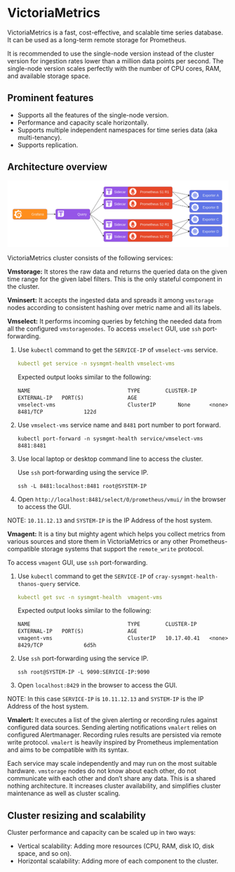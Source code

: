# VictoriaMetrics

VictoriaMetrics is a fast, cost-effective, and scalable time series database. It can be used as a long-term remote storage for Prometheus.

It is recommended to use the single-node version instead of the cluster version for ingestion rates lower than a million data points per second. The single-node version scales perfectly with the number of CPU cores, RAM, and available storage space.

## Prominent features

- Supports all the features of the single-node version.
- Performance and capacity scale horizontally.
- Supports multiple independent namespaces for time series data (aka multi-tenancy).
- Supports replication.

## Architecture overview

![Prometheus architecture with Thanos](../../img/operations/Prometheus_with_thanos_architecture.png "Prometheus architecture with Thanos")

VictoriaMetrics cluster consists of the following services:

**Vmstorage:** It stores the raw data and returns the queried data on the given time range for the given label filters. This is the only stateful component in the cluster.

**Vminsert:** It accepts the ingested data and spreads it among `vmstorage` nodes according to consistent hashing over metric name and all its labels.

**Vmselect:** It performs incoming queries by fetching the needed data from all the configured `vmstoragenodes`.
To access `vmselect` GUI, use `ssh` port-forwarding.

1. Use `kubectl` command to get the `SERVICE-IP` of `vmselect-vms` service.

    ```yaml
    kubectl get service -n sysmgmt-health vmselect-vms
    ```
  
   Expected output looks similar to the following:

    ```text
    NAME                               TYPE        CLUSTER-IP    EXTERNAL-IP   PORT(S)              AGE
    vmselect-vms                       ClusterIP       None      <none>        8481/TCP             122d
    ```

2. Use `vmselect-vms` service name and `8481` port number to port forward.

   ```text
   kubectl port-forward -n sysmgmt-health service/vmselect-vms  8481:8481
   ```

3. Use local laptop or desktop command line to access the cluster.

    Use `ssh` port-forwarding using the service IP.

    ```text
    ssh -L 8481:localhost:8481 root@SYSTEM-IP
    ```

4. Open `http://localhost:8481/select/0/prometheus/vmui/` in the browser to access the GUI.

NOTE: `10.11.12.13` and `SYSTEM-IP` is the IP Address of the host system.

**Vmagent:** It is a tiny but mighty agent which helps you collect metrics from various sources and store them in VictoriaMetrics or any other Prometheus-compatible storage systems that support the `remote_write` protocol.

To access `vmagent` GUI, use `ssh` port-forwarding.

1. Use `kubectl` command to get the `SERVICE-IP` of `cray-sysmgmt-health-thanos-query` service.

    ```yaml
    kubectl get svc -n sysmgmt-health  vmagent-vms
    ```
  
   Expected output looks similar to the following:

    ```text
    NAME                               TYPE        CLUSTER-IP    EXTERNAL-IP   PORT(S)              AGE
    vmagent-vms                        ClusterIP   10.17.40.41   <none>        8429/TCP             6d5h
    ```

2. Use `ssh` port-forwarding using the service IP.

    ```text
    ssh root@SYSTEM-IP -L 9090:SERVICE-IP:9090
    ```

3. Open `localhost:8429` in the browser to access the GUI.

NOTE: In this case `SERVICE-IP` is `10.11.12.13` and `SYSTEM-IP` is the IP Address of the host system.


**Vmalert:** It executes a list of the given alerting or recording rules against configured data sources. Sending alerting notifications `vmalert` relies on configured Alertmanager.
Recording rules results are persisted via remote write protocol. `vmalert` is heavily inspired by Prometheus implementation and aims to be compatible with its syntax.

Each service may scale independently and may run on the most suitable hardware. `vmstorage` nodes do not know about each other, do not communicate with each other and don’t share any data.
This is a shared nothing architecture. It increases cluster availability, and simplifies cluster maintenance as well as cluster scaling.

## Cluster resizing and scalability

Cluster performance and capacity can be scaled up in two ways:

- Vertical scalability:  Adding more resources (CPU, RAM, disk IO, disk space, and so on).
- Horizontal scalability: Adding more of each component to the cluster.
